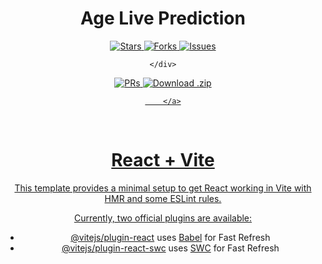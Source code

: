 <h1 align="center">Age Live Prediction</h1>

   <div align="center">
        <a href="https://github.com/U7P4L-IN/Age-Calculator/stargazers/">
        <img src="https://custom-icon-badges.demolab.com/github/stars/U7P4L-IN/Age-Calculator?label=Stars&logo=star&labelColor=302d41&color=c9cbff&logoColor=d9e0ee&style=for-the-badge" alt="Stars"/>
        </a>
        <a href="https://github.com/U7P4L-IN/Age-Calculator/network/members/">
        <img src="https://custom-icon-badges.demolab.com/github/forks/U7P4L-IN/Age-Calculator?label=Forks&logo=fork&labelColor=302d41&color=b5e8e0&logoColor=d9e0ee&style=for-the-badge" alt="Forks"/>
        </a>
        <a href="https://github.com/U7P4L-IN/Age-Calculator/issues">
        <img src="https://custom-icon-badges.demolab.com/github/issues/U7P4L-IN/Age-Calculator?label=Issues&labelColor=302d41&color=f5a97f&logoColor=d9e0ee&logo=issue&style=for-the-badge" alt="Issues"/>
         </a>

    </div>

  <div align="center">
        </a>
        <a href="https://github.com/U7P4L-IN/Age-Calculator/pull">
        <img src="https://custom-icon-badges.demolab.com/github/issues-pr/U7P4L-IN/Age-Calculator?&label=Pull%20Requests&labelColor=302d41&color=ddb6f2&logoColor=d9e0ee&logo=git-pull-request&style=for-the-badge" alt="PRs"/>
        </a>
        <a href="https://github.com/U7P4L-IN/Age-Calculator/archive/refs/heads/master.zip">
        <img src="https://custom-icon-badges.demolab.com/github/languages/code-size/U7P4L-IN/Age-Calculator?label=Download&logo=download&labelColor=302d41&color=b7bdf8&logoColor=d9e0ee&style=for-the-badge" alt="Download .zip">
        
        </a>
  </div>

  </br>

# React + Vite

This template provides a minimal setup to get React working in Vite with HMR and some ESLint rules.

Currently, two official plugins are available:

- [@vitejs/plugin-react](https://github.com/vitejs/vite-plugin-react/blob/main/packages/plugin-react/README.md) uses [Babel](https://babeljs.io/) for Fast Refresh
- [@vitejs/plugin-react-swc](https://github.com/vitejs/vite-plugin-react-swc) uses [SWC](https://swc.rs/) for Fast Refresh
